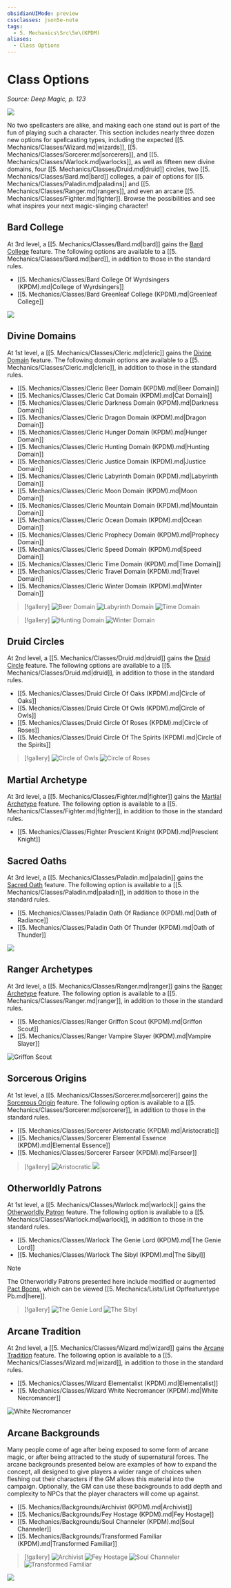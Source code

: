 ```yaml
---
obsidianUIMode: preview
cssclasses: json5e-note
tags:
  - 5. Mechanics\Src\5e\(KPDM)
aliases:
  - Class Options
---
```

# Class Options
*Source: Deep Magic, p. 123* 

![](https://raw.githubusercontent.com/TheGiddyLimit/homebrew/master/_img/KPDM/full/001-0322.webp#center)

No two spellcasters are alike, and making each one stand out is part of the fun of playing such a character. This section includes nearly three dozen new options for spellcasting types, including the expected [[5. Mechanics/Classes/Wizard.md\|wizards]], [[5. Mechanics/Classes/Sorcerer.md\|sorcerers]], and [[5. Mechanics/Classes/Warlock.md\|warlocks]], as well as fifteen new divine domains, four [[5. Mechanics/Classes/Druid.md\|druid]] circles, two [[5. Mechanics/Classes/Bard.md\|bard]] colleges, a pair of options for [[5. Mechanics/Classes/Paladin.md\|paladins]] and [[5. Mechanics/Classes/Ranger.md\|rangers]], and even an arcane [[5. Mechanics/Classes/Fighter.md\|fighter]]. Browse the possibilities and see what inspires your next magic-slinging character!

## Bard College

At 3rd level, a [[5. Mechanics/Classes/Bard.md\|bard]] gains the [Bard College](compendium/classes/bard.md#Bard%20College%20(Level%203)) feature. The following options are available to a [[5. Mechanics/Classes/Bard.md\|bard]], in addition to those in the standard rules.

- [[5. Mechanics/Classes/Bard College Of Wyrdsingers (KPDM).md\|College of Wyrdsingers]]  
- [[5. Mechanics/Classes/Bard Greenleaf College (KPDM).md\|Greenleaf College]]  

![](https://raw.githubusercontent.com/TheGiddyLimit/homebrew/master/_img/KPDM/0019.webp#center)

## Divine Domains

At 1st level, a [[5. Mechanics/Classes/Cleric.md\|cleric]] gains the [Divine Domain](compendium/classes/cleric.md#Divine%20Domain%20(Level%201)) feature. The following domain options are available to a [[5. Mechanics/Classes/Cleric.md\|cleric]], in addition to those in the standard rules.

- [[5. Mechanics/Classes/Cleric Beer Domain (KPDM).md\|Beer Domain]]  
- [[5. Mechanics/Classes/Cleric Cat Domain (KPDM).md\|Cat Domain]]  
- [[5. Mechanics/Classes/Cleric Darkness Domain (KPDM).md\|Darkness Domain]]  
- [[5. Mechanics/Classes/Cleric Dragon Domain (KPDM).md\|Dragon Domain]]  
- [[5. Mechanics/Classes/Cleric Hunger Domain (KPDM).md\|Hunger Domain]]  
- [[5. Mechanics/Classes/Cleric Hunting Domain (KPDM).md\|Hunting Domain]]  
- [[5. Mechanics/Classes/Cleric Justice Domain (KPDM).md\|Justice Domain]]  
- [[5. Mechanics/Classes/Cleric Labyrinth Domain (KPDM).md\|Labyrinth Domain]]  
- [[5. Mechanics/Classes/Cleric Moon Domain (KPDM).md\|Moon Domain]]  
- [[5. Mechanics/Classes/Cleric Mountain Domain (KPDM).md\|Mountain Domain]]  
- [[5. Mechanics/Classes/Cleric Ocean Domain (KPDM).md\|Ocean Domain]]  
- [[5. Mechanics/Classes/Cleric Prophecy Domain (KPDM).md\|Prophecy Domain]]  
- [[5. Mechanics/Classes/Cleric Speed Domain (KPDM).md\|Speed Domain]]  
- [[5. Mechanics/Classes/Cleric Time Domain (KPDM).md\|Time Domain]]  
- [[5. Mechanics/Classes/Cleric Travel Domain (KPDM).md\|Travel Domain]]  
- [[5. Mechanics/Classes/Cleric Winter Domain (KPDM).md\|Winter Domain]]  

> [!gallery]
> ![Beer Domain](https://raw.githubusercontent.com/TheGiddyLimit/homebrew/master/_img/KPDM/0020.webp#gallery)
> ![Labyrinth Domain](https://raw.githubusercontent.com/TheGiddyLimit/homebrew/master/_img/KPDM/0021.webp#gallery)
> ![Time Domain](https://raw.githubusercontent.com/TheGiddyLimit/homebrew/master/_img/KPDM/0022.webp#gallery)

> [!gallery]
> ![Hunting Domain](https://raw.githubusercontent.com/TheGiddyLimit/homebrew/master/_img/KPDM/full/001-0344.webp#gallery)
> ![Winter Domain](https://raw.githubusercontent.com/TheGiddyLimit/homebrew/master/_img/KPDM/full/001-0365.webp#gallery)

## Druid Circles

At 2nd level, a [[5. Mechanics/Classes/Druid.md\|druid]] gains the [Druid Circle](compendium/classes/druid.md#Druid%20Circle%20(Level%202)) feature. The following options are available to a [[5. Mechanics/Classes/Druid.md\|druid]], in addition to those in the standard rules.

- [[5. Mechanics/Classes/Druid Circle Of Oaks (KPDM).md\|Circle of Oaks]]  
- [[5. Mechanics/Classes/Druid Circle Of Owls (KPDM).md\|Circle of Owls]]  
- [[5. Mechanics/Classes/Druid Circle Of Roses (KPDM).md\|Circle of Roses]]  
- [[5. Mechanics/Classes/Druid Circle Of The Spirits (KPDM).md\|Circle of the Spirits]]  

> [!gallery]
> ![Circle of Owls](https://raw.githubusercontent.com/TheGiddyLimit/homebrew/master/_img/KPDM/0023.webp#gallery)
> ![Circle of Roses](https://raw.githubusercontent.com/TheGiddyLimit/homebrew/master/_img/KPDM/0024.webp#gallery)

## Martial Archetype

At 3rd level, a [[5. Mechanics/Classes/Fighter.md\|fighter]] gains the [Martial Archetype](compendium/classes/fighter.md#Martial%20Archetype%20(Level%203)) feature. The following option is available to a [[5. Mechanics/Classes/Fighter.md\|fighter]], in addition to those in the standard rules.

- [[5. Mechanics/Classes/Fighter Prescient Knight (KPDM).md\|Prescient Knight]]  

## Sacred Oaths

At 3rd level, a [[5. Mechanics/Classes/Paladin.md\|paladin]] gains the [Sacred Oath](compendium/classes/paladin.md#Sacred%20Oath%20(Level%203)) feature. The following option is available to a [[5. Mechanics/Classes/Paladin.md\|paladin]], in addition to those in the standard rules.

- [[5. Mechanics/Classes/Paladin Oath Of Radiance (KPDM).md\|Oath of Radiance]]  
- [[5. Mechanics/Classes/Paladin Oath Of Thunder (KPDM).md\|Oath of Thunder]]  

![](https://raw.githubusercontent.com/TheGiddyLimit/homebrew/master/_img/KPDM/0025.webp#center)

## Ranger Archetypes

At 3rd level, a [[5. Mechanics/Classes/Ranger.md\|ranger]] gains the [Ranger Archetype](compendium/classes/ranger.md#Ranger%20Archetype%20(Level%203)) feature. The following option is available to a [[5. Mechanics/Classes/Ranger.md\|ranger]], in addition to those in the standard rules.

- [[5. Mechanics/Classes/Ranger Griffon Scout (KPDM).md\|Griffon Scout]]  
- [[5. Mechanics/Classes/Ranger Vampire Slayer (KPDM).md\|Vampire Slayer]]  

![Griffon Scout](https://raw.githubusercontent.com/TheGiddyLimit/homebrew/master/_img/KPDM/0026.webp#center)

## Sorcerous Origins

At 1st level, a [[5. Mechanics/Classes/Sorcerer.md\|sorcerer]] gains the [Sorcerous Origin](compendium/classes/sorcerer.md#Sorcerous%20Origin%20(Level%201)) feature. The following option is available to a [[5. Mechanics/Classes/Sorcerer.md\|sorcerer]], in addition to those in the standard rules.

- [[5. Mechanics/Classes/Sorcerer Aristocratic (KPDM).md\|Aristocratic]]  
- [[5. Mechanics/Classes/Sorcerer Elemental Essence (KPDM).md\|Elemental Essence]]  
- [[5. Mechanics/Classes/Sorcerer Farseer (KPDM).md\|Farseer]]  

> [!gallery]
> ![Aristocratic](https://raw.githubusercontent.com/TheGiddyLimit/homebrew/master/_img/KPDM/0027.webp#gallery)
> ![](https://raw.githubusercontent.com/TheGiddyLimit/homebrew/master/_img/KPDM/0028.webp#gallery)

## Otherworldly Patrons

At 1st level, a [[5. Mechanics/Classes/Warlock.md\|warlock]] gains the [Otherworldly Patron](compendium/classes/warlock.md#Otherworldly%20Patron%20(Level%201)) feature. The following option is available to a [[5. Mechanics/Classes/Warlock.md\|warlock]], in addition to those in the standard rules.

- [[5. Mechanics/Classes/Warlock The Genie Lord (KPDM).md\|The Genie Lord]]  
- [[5. Mechanics/Classes/Warlock The Sibyl (KPDM).md\|The Sibyl]]  

> [!note]
> The Otherworldly Patrons presented here include modified or augmented [Pact Boons](compendium/classes/warlock.md#Pact%20Boon%20(Level%203)), which can be viewed [[5. Mechanics/Lists/List Optfeaturetype Pb.md\|here]].

> [!gallery]
> ![The Genie Lord](https://raw.githubusercontent.com/TheGiddyLimit/homebrew/master/_img/KPDM/0029.webp#gallery)
> ![The Sibyl](https://raw.githubusercontent.com/TheGiddyLimit/homebrew/master/_img/KPDM/0030.webp#gallery)

## Arcane Tradition

At 2nd level, a [[5. Mechanics/Classes/Wizard.md\|wizard]] gains the [Arcane Tradition](compendium/classes/wizard.md#Arcane%20Tradition%20(Level%202)) feature. The following option is available to a [[5. Mechanics/Classes/Wizard.md\|wizard]], in addition to those in the standard rules.

- [[5. Mechanics/Classes/Wizard Elementalist (KPDM).md\|Elementalist]]  
- [[5. Mechanics/Classes/Wizard White Necromancer (KPDM).md\|White Necromancer]]  

![White Necromancer](https://raw.githubusercontent.com/TheGiddyLimit/homebrew/master/_img/KPDM/0031.webp#center)

## Arcane Backgrounds

Many people come of age after being exposed to some form of arcane magic, or after being attracted to the study of supernatural forces. The arcane backgrounds presented below are examples of how to expand the concept, all designed to give players a wider range of choices when fleshing out their characters if the GM allows this material into the campaign. Optionally, the GM can use these backgrounds to add depth and complexity to NPCs that the player characters will come up against.

- [[5. Mechanics/Backgrounds/Archivist (KPDM).md\|Archivist]]  
- [[5. Mechanics/Backgrounds/Fey Hostage (KPDM).md\|Fey Hostage]]  
- [[5. Mechanics/Backgrounds/Soul Channeler (KPDM).md\|Soul Channeler]]  
- [[5. Mechanics/Backgrounds/Transformed Familiar (KPDM).md\|Transformed Familiar]]  

> [!gallery]
> ![Archivist](https://raw.githubusercontent.com/TheGiddyLimit/homebrew/master/_img/KPDM/0032.webp#gallery)
> ![Fey Hostage](https://raw.githubusercontent.com/TheGiddyLimit/homebrew/master/_img/KPDM/0034.webp#gallery)
> ![Soul Channeler](https://raw.githubusercontent.com/TheGiddyLimit/homebrew/master/_img/KPDM/0035.webp#gallery)
> ![Transformed Familiar](https://raw.githubusercontent.com/TheGiddyLimit/homebrew/master/_img/KPDM/0036.webp#gallery)

![](https://raw.githubusercontent.com/TheGiddyLimit/homebrew/master/_img/KPDM/0033.webp#center)
